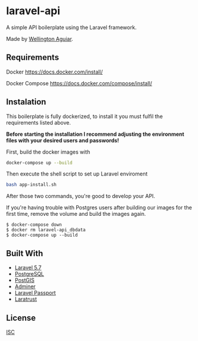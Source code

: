 # laravel-api

A simple API boilerplate using the Laravel framework.

Made by [Wellington Aguiar](https://github.com/wellcda).

## Requirements

Docker https://docs.docker.com/install/

Docker Compose https://docs.docker.com/compose/install/

## Instalation

This boilerplate is fully dockerized, to install it you must fulfil the requirements listed above.

**Before starting the installation I recommend adjusting the environment files with your desired users and passwords!**

First, build the docker images with
```bash
docker-compose up --build
```

Then execute the shell script to set up Laravel enviroment
```bash
bash app-install.sh
```

After those two commands, you're good to develop your API.

If you're having trouble with Postgres users after building our images for the first time, remove the volume and build the images again.
```
$ docker-compose down
$ docker rm laravel-api_dbdata
$ docker-compose up --build
```

## Built With

* [Laravel 5.7](https://laravel.com/docs/5.7)
* [PostgreSQL](https://www.postgresql.org/docs/)
* [PostGIS](https://postgis.net/)
* [Adminer](https://www.adminer.org/)
* [Laravel Passport](https://github.com/laravel/passport)
* [Laratrust](https://github.com/santigarcor/laratrust)

## License
[ISC](https://choosealicense.com/licenses/isc/)
